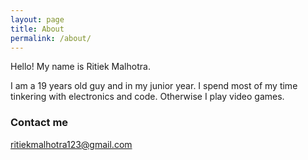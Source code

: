 ```yaml
---
layout: page
title: About
permalink: /about/
---
```


Hello! My name is Ritiek Malhotra.

I am a 19 years old guy and in my junior year. I spend most of my time tinkering with electronics and code.
Otherwise I play video games.

### Contact me

[ritiekmalhotra123@gmail.com](mailto:ritiekmalhotra123@gmail.com)
